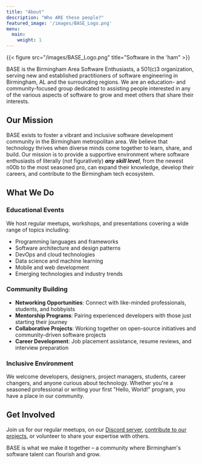 ```yaml
---
title: "About"
description: "Who ARE these people?"
featured_image: '/images/BASE_Logo.png'
menu:
  main:
    weight: 1
---
```

{{< figure src="/images/BASE_Logo.png" title="Software in the 'ham" >}}

BASE is the Birmingham Area Software Enthusiasts, a 501(c)3 organization, serving new and established practitioners of software engineering in Birmingham, AL and the surrounding regions. We are an education- and community-focused group dedicated to assisting people interested in any of the various aspects of software to grow and meet others that share their interests.

## Our Mission

BASE exists to foster a vibrant and inclusive software development community in the Birmingham metropolitan area. We believe that technology thrives when diverse minds come together to learn, share, and build. Our mission is to provide a supportive environment where software enthusiasts of literally (not figuratively) ***any skill level***, from the newest n00b to the most seasoned pro, can expand their knowledge, develop their careers, and contribute to the Birmingham tech ecosystem.

## What We Do

### Educational Events
We host regular meetups, workshops, and presentations covering a wide range of topics including:
- Programming languages and frameworks
- Software architecture and design patterns
- DevOps and cloud technologies
- Data science and machine learning
- Mobile and web development
- Emerging technologies and industry trends

### Community Building
- **Networking Opportunities**: Connect with like-minded professionals, students, and hobbyists
- **Mentorship Programs**: Pairing experienced developers with those just starting their journey
- **Collaborative Projects**: Working together on open-source initiatives and community-driven software projects
- **Career Development**: Job placement assistance, resume reviews, and interview preparation

### Inclusive Environment
We welcome developers, designers, project managers, students, career changers, and anyone curious about technology. Whether you're a seasoned professional or writing your first "Hello, World!" program, you have a place in our community.

## Get Involved

Join us for our regular meetups, on our [Discord server](./contact/), [contribute to our projects](https://github.com/orgs/base205al), or volunteer to share your expertise with others. 

BASE is what we make it together – a community where Birmingham's software talent can flourish and grow.

